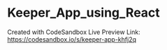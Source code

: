 # Keeper_App_using_React
Created with CodeSandbox
Live Preview Link: https://codesandbox.io/s/keeper-app-khfj2q

